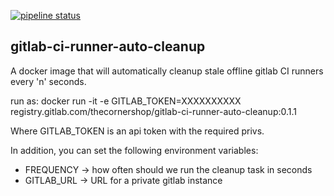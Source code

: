 [![pipeline status](https://gitlab.com/theCornerShop/gitlab-ci-runner-auto-cleanup/badges/next-release/pipeline.svg)](https://gitlab.com/theCornerShop/gitlab-ci-runner-auto-cleanup/commits/next-release)

## gitlab-ci-runner-auto-cleanup

A docker image that will automatically cleanup stale offline gitlab CI runners
every 'n' seconds.

run as:
	docker run -it -e GITLAB_TOKEN=XXXXXXXXXX registry.gitlab.com/thecornershop/gitlab-ci-runner-auto-cleanup:0.1.1

Where GITLAB_TOKEN is an api token with the required privs.

In addition, you can set the following environment variables:

- FREQUENCY -> how often should we run the cleanup task in seconds
- GITLAB_URL -> URL for a private gitlab instance





